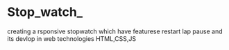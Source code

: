 # Stop_watch_
creating a rsponsive stopwatch which have featurese restart lap pause and its devlop in web technologies HTML,CSS,JS
